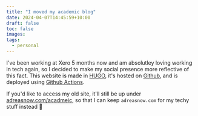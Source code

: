 ```yaml
---
title: "I moved my academic blog"
date: 2024-04-07T14:45:59+10:00
draft: false
toc: false
images:
tags:
  - personal
---
```


I've been working at Xero 5 months now and am absolutley loving working in tech again, so I decided to make my social presence more reflective of this fact. This website is made in [HUGO](https://gohugo.io/), it's hosted on [Github](https://github.com/adreasnow/adreasnow.com/tree/gh-pages), and is deployed using [Github Actions](https://github.com/adreasnow/adreasnow.com/blob/main/.github/workflows/adreasnow.com.yaml).

If you'd like to access my old site, it'll still be up under [adreasnow.com/acadmeic](https://adreasnow.com/academic), so that I can keep `adreasnow.com` for my techy stuff instead :slightly_smiling_face:
